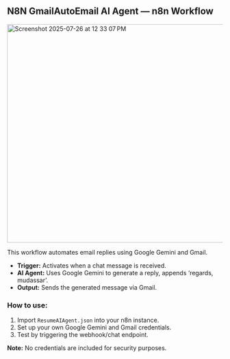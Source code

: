 ## N8N GmailAutoEmail AI Agent — n8n Workflow

<img width="898" height="509" alt="Screenshot 2025-07-26 at 12 33 07 PM" src="https://github.com/user-attachments/assets/282b3d26-c831-4b42-a741-f304402f68fb" />


This workflow automates email replies using Google Gemini and Gmail.
- **Trigger:** Activates when a chat message is received.
- **AI Agent:** Uses Google Gemini to generate a reply, appends ‘regards, mudassar’.
- **Output:** Sends the generated message via Gmail.

### How to use:
1. Import `ResumeAIAgent.json` into your n8n instance.
2. Set up your own Google Gemini and Gmail credentials.
3. Test by triggering the webhook/chat endpoint.

**Note:** No credentials are included for security purposes.
